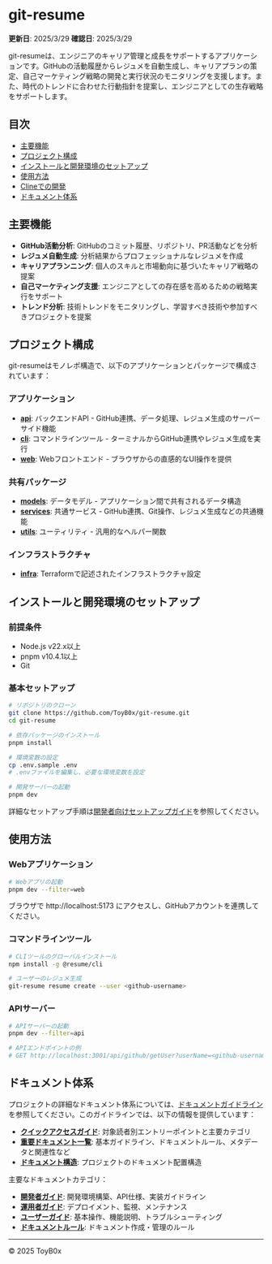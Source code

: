 # git-resume

**更新日**: 2025/3/29
**確認日**: 2025/3/29

git-resumeは、エンジニアのキャリア管理と成長をサポートするアプリケーションです。GitHubの活動履歴からレジュメを自動生成し、キャリアプランの策定、自己マーケティング戦略の開発と実行状況のモニタリングを支援します。また、時代のトレンドに合わせた行動指針を提案し、エンジニアとしての生存戦略をサポートします。

## 目次

- [主要機能](#主要機能)
- [プロジェクト構成](#プロジェクト構成)
- [インストールと開発環境のセットアップ](#インストールと開発環境のセットアップ)
- [使用方法](#使用方法)
- [Clineでの開発](#clineでの開発)
- [ドキュメント体系](#ドキュメント体系)

## 主要機能

- **GitHub活動分析**: GitHubのコミット履歴、リポジトリ、PR活動などを分析
- **レジュメ自動生成**: 分析結果からプロフェッショナルなレジュメを作成
- **キャリアプランニング**: 個人のスキルと市場動向に基づいたキャリア戦略の提案
- **自己マーケティング支援**: エンジニアとしての存在感を高めるための戦略実行をサポート
- **トレンド分析**: 技術トレンドをモニタリングし、学習すべき技術や参加すべきプロジェクトを提案

## プロジェクト構成

git-resumeはモノレポ構造で、以下のアプリケーションとパッケージで構成されています：

### アプリケーション

- **[api](./apps/api/README.md)**: バックエンドAPI - GitHub連携、データ処理、レジュメ生成のサーバーサイド機能
- **[cli](./apps/cli/README.md)**: コマンドラインツール - ターミナルからGitHub連携やレジュメ生成を実行
- **[web](./apps/web/README.md)**: Webフロントエンド - ブラウザからの直感的なUI操作を提供

### 共有パッケージ

- **[models](./packages/models/README.md)**: データモデル - アプリケーション間で共有されるデータ構造
- **[services](./packages/services/README.md)**: 共通サービス - GitHub連携、Git操作、レジュメ生成などの共通機能
- **[utils](./packages/utils/README.md)**: ユーティリティ - 汎用的なヘルパー関数

### インフラストラクチャ

- **[infra](./infra/README.md)**: Terraformで記述されたインフラストラクチャ設定

## インストールと開発環境のセットアップ

### 前提条件

- Node.js v22.x以上
- pnpm v10.4.1以上
- Git

### 基本セットアップ

```bash
# リポジトリのクローン
git clone https://github.com/ToyB0x/git-resume.git
cd git-resume

# 依存パッケージのインストール
pnpm install

# 環境変数の設定
cp .env.sample .env
# .envファイルを編集し、必要な環境変数を設定

# 開発サーバーの起動
pnpm dev
```

詳細なセットアップ手順は[開発者向けセットアップガイド](./docs/guide/developer/getting-started/README.md)を参照してください。

## 使用方法

### Webアプリケーション

```bash
# Webアプリの起動
pnpm dev --filter=web
```

ブラウザで http://localhost:5173 にアクセスし、GitHubアカウントを連携してください。

### コマンドラインツール

```bash
# CLIツールのグローバルインストール
npm install -g @resume/cli

# ユーザーのレジュメ生成
git-resume resume create --user <github-username>
```

### APIサーバー

```bash
# APIサーバーの起動
pnpm dev --filter=api

# APIエンドポイントの例
# GET http://localhost:3001/api/github/getUser?userName=<github-username>
```

## ドキュメント体系

プロジェクトの詳細なドキュメント体系については、[ドキュメントガイドライン](./docs/README.md)を参照してください。このガイドラインでは、以下の情報を提供しています：

- **[クイックアクセスガイド](./docs/README.md#クイックアクセスガイド)**: 対象読者別エントリーポイントと主要カテゴリ
- **[重要ドキュメント一覧](./docs/README.md#重要ドキュメント一覧)**: 基本ガイドライン、ドキュメントルール、メタデータと関連性など
- **[ドキュメント構造](./docs/README.md#ドキュメント構造)**: プロジェクトのドキュメント配置構造

主要なドキュメントカテゴリ：

- **[開発者ガイド](./docs/guide/developer/README.md)**: 開発環境構築、API仕様、実装ガイドライン
- **[運用者ガイド](./docs/guide/operator/README.md)**: デプロイメント、監視、メンテナンス
- **[ユーザーガイド](./docs/guide/users/README.md)**: 基本操作、機能説明、トラブルシューティング
- **[ドキュメントルール](./docs/rules/README.md)**: ドキュメント作成・管理のルール

---

© 2025 ToyB0x
